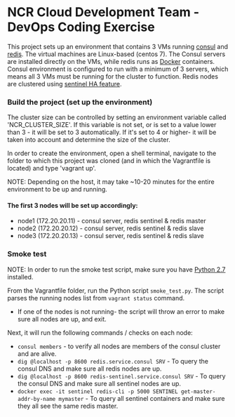 # NCR Cloud Development Team - DevOps Coding Exercise #
This project sets up an environment that contains 3 VMs running [consul](https://www.consul.io/) and [redis](https://redis.io/).
The virtual machines are Linux-based (centos 7).
The Consul servers are installed directly on the VMs, while redis runs as [Docker](https://www.docker.com/) containers.
Consul environment is configured to run with a minimum of 3 servers, which means all 3 VMs must be running for the cluster to function.
Redis nodes are clustered using [sentinel HA feature](https://redis.io/topics/sentinel).

### Build the project (set up the environment) ###

The cluster size can be controlled by setting an environment variable called 'NCR_CLUSTER_SIZE'. 
If this variable is not set, or is set to a value lower than 3 - it will be set to 3 automatically. If it's set to 4 or higher- 
it will be taken into account and determine the size of the cluster.

In order to create the environment, open a shell terminal, navigate to the folder to which this project was cloned 
(and in which the Vagrantfile is located) and type 'vagrant up'.

NOTE: Depending on the host, it may take ~10-20 minutes for the entire environment to be up and running.

#### The first 3 nodes will be set up accordingly: ###
* node1 (172.20.20.11) - consul server, redis sentinel & redis master
* node2 (172.20.20.12) - consul server, redis sentinel & redis slave
* node3 (172.20.20.13) - consul server, redis sentinel & redis slave

### Smoke test ###

NOTE: In order to run the smoke test script, make sure you have [Python 2.7](https://www.python.org/downloads/release/python-2713/) installed.

From the Vagrantfile folder, run the Python script `smoke_test.py`.
The script parses the running nodes list from `vagrant status` command.
* If one of the nodes is not running- the script will throw an error to make sure all nodes are up, and exit.

Next, it will run the following commands / checks on each node:
* `consul members` - to verify all nodes are members of the consul cluster and are alive.
* `dig @localhost -p 8600 redis.service.consul SRV` - To query the consul DNS and make sure all redis nodes are up.
* `dig @localhost -p 8600 redis-sentinel.service.consul SRV` - To query the consul DNS and make sure
  all sentinel nodes are up.
* `docker exec -it sentinel redis-cli -p 5000 SENTINEL get-master-addr-by-name mymaster` - To query all
  sentinel containers and make sure they all see the same redis master.
